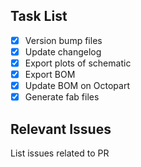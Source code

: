 ## Task List

- [x] Version bump files
- [x] Update changelog
- [x] Export plots of schematic
- [x] Export BOM
- [x] Update BOM on Octopart
- [x] Generate fab files

## Relevant Issues

List issues related to PR
